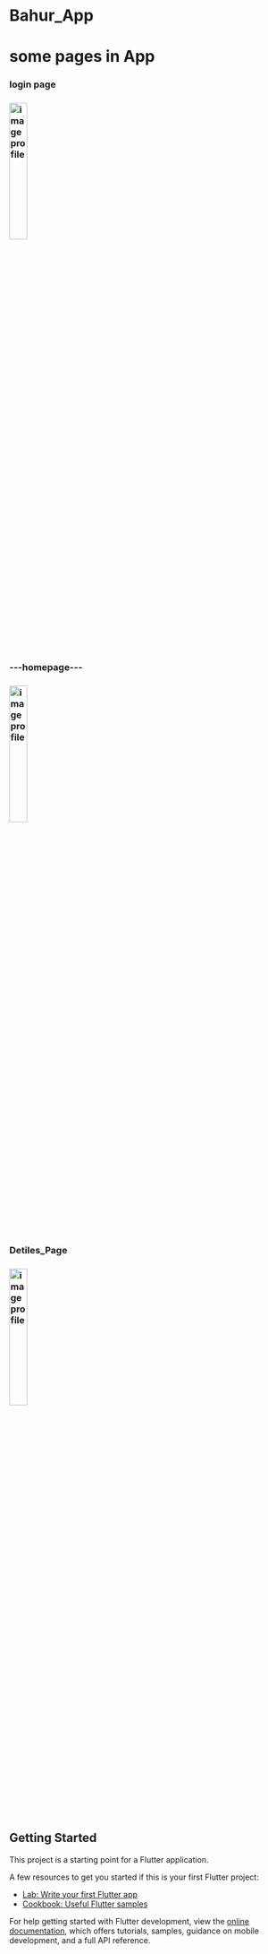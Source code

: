   # Bahur_App



 <h1 style='color🔻'>some pages in App</h1>
   <h3 style='text-algin='center'>login page<h3/>
 <img src="https://github.com/user-attachments/assets/6752aa1b-da97-4884-aedf-cea805ac383d" alt="image profile"  style="width:25%; height:25%;">
       <h3 style='text-algin='center'>---homepage---<h3/>
 <img src="https://github.com/user-attachments/assets/a581ef6c-e30c-4669-b4a2-513ac6da2e41" alt="image profile"  style="width:25%; height:25%;">
     <h3 style='text-algin='center'>Detiles_Page<h3/>
 <img src="https://github.com/user-attachments/assets/8a9d255d-74db-4f01-99bc-67d82dd5d967" alt="image profile"  style="width:25%; height:25%;">

## Getting Started

This project is a starting point for a Flutter application.

A few resources to get you started if this is your first Flutter project:

- [Lab: Write your first Flutter app](https://docs.flutter.dev/get-started/codelab)
- [Cookbook: Useful Flutter samples](https://docs.flutter.dev/cookbook)

For help getting started with Flutter development, view the
[online documentation](https://docs.flutter.dev/), which offers tutorials,
samples, guidance on mobile development, and a full API reference.
